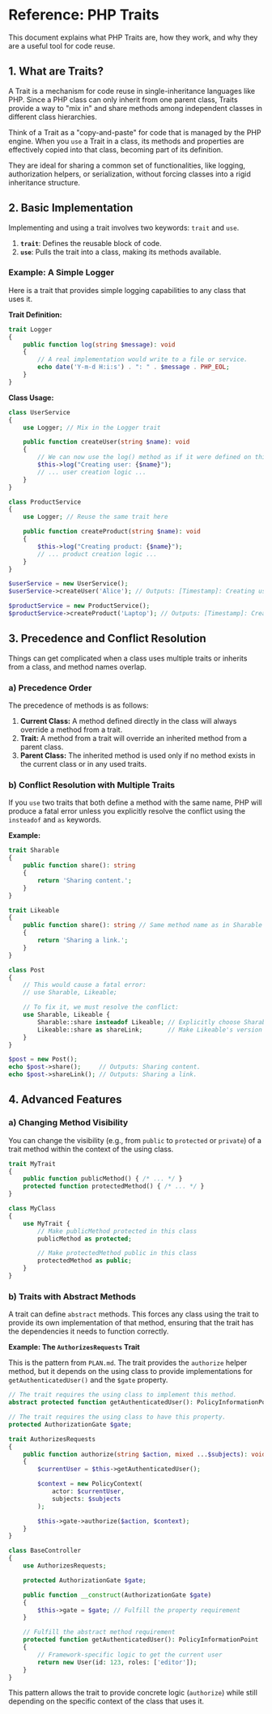 # Reference: PHP Traits

This document explains what PHP Traits are, how they work, and why they are a useful tool for code reuse.

## 1. What are Traits?

A Trait is a mechanism for code reuse in single-inheritance languages like PHP. Since a PHP class can only inherit from one parent class, Traits provide a way to "mix in" and share methods among independent classes in different class hierarchies.

Think of a Trait as a "copy-and-paste" for code that is managed by the PHP engine. When you `use` a Trait in a class, its methods and properties are effectively copied into that class, becoming part of its definition.

They are ideal for sharing a common set of functionalities, like logging, authorization helpers, or serialization, without forcing classes into a rigid inheritance structure.

## 2. Basic Implementation

Implementing and using a trait involves two keywords: `trait` and `use`.

1.  **`trait`**: Defines the reusable block of code.
2.  **`use`**: Pulls the trait into a class, making its methods available.

### Example: A Simple Logger

Here is a trait that provides simple logging capabilities to any class that uses it.

**Trait Definition:**
```php
trait Logger
{
    public function log(string $message): void
    {
        // A real implementation would write to a file or service.
        echo date('Y-m-d H:i:s') . ": " . $message . PHP_EOL;
    }
}
```

**Class Usage:**
```php
class UserService
{
    use Logger; // Mix in the Logger trait

    public function createUser(string $name): void
    {
        // We can now use the log() method as if it were defined on this class.
        $this->log("Creating user: {$name}");
        // ... user creation logic ...
    }
}

class ProductService
{
    use Logger; // Reuse the same trait here

    public function createProduct(string $name): void
    {
        $this->log("Creating product: {$name}");
        // ... product creation logic ...
    }
}

$userService = new UserService();
$userService->createUser('Alice'); // Outputs: [Timestamp]: Creating user: Alice

$productService = new ProductService();
$productService->createProduct('Laptop'); // Outputs: [Timestamp]: Creating product: Laptop
```

## 3. Precedence and Conflict Resolution

Things can get complicated when a class uses multiple traits or inherits from a class, and method names overlap.

### a) Precedence Order

The precedence of methods is as follows:
1.  **Current Class:** A method defined directly in the class will always override a method from a trait.
2.  **Trait:** A method from a trait will override an inherited method from a parent class.
3.  **Parent Class:** The inherited method is used only if no method exists in the current class or in any used traits.

### b) Conflict Resolution with Multiple Traits

If you `use` two traits that both define a method with the same name, PHP will produce a fatal error unless you explicitly resolve the conflict using the `insteadof` and `as` keywords.

**Example:**
```php
trait Sharable
{
    public function share(): string
    {
        return 'Sharing content.';
    }
}

trait Likeable
{
    public function share(): string // Same method name as in Sharable
    {
        return 'Sharing a link.';
    }
}

class Post
{
    // This would cause a fatal error:
    // use Sharable, Likeable;

    // To fix it, we must resolve the conflict:
    use Sharable, Likeable {
        Sharable::share insteadof Likeable; // Explicitly choose Sharable's version of share()
        Likeable::share as shareLink;       // Make Likeable's version available under a new name (alias)
    }
}

$post = new Post();
echo $post->share();     // Outputs: Sharing content.
echo $post->shareLink(); // Outputs: Sharing a link.
```

## 4. Advanced Features

### a) Changing Method Visibility

You can change the visibility (e.g., from `public` to `protected` or `private`) of a trait method within the context of the using class.

```php
trait MyTrait
{
    public function publicMethod() { /* ... */ }
    protected function protectedMethod() { /* ... */ }
}

class MyClass
{
    use MyTrait {
        // Make publicMethod protected in this class
        publicMethod as protected;

        // Make protectedMethod public in this class
        protectedMethod as public;
    }
}
```

### b) Traits with Abstract Methods

A trait can define `abstract` methods. This forces any class using the trait to provide its own implementation of that method, ensuring that the trait has the dependencies it needs to function correctly.

**Example: The `AuthorizesRequests` Trait**

This is the pattern from `PLAN.md`. The trait provides the `authorize` helper method, but it depends on the using class to provide implementations for `getAuthenticatedUser()` and the `$gate` property.

```php
// The trait requires the using class to implement this method.
abstract protected function getAuthenticatedUser(): PolicyInformationPoint;

// The trait requires the using class to have this property.
protected AuthorizationGate $gate;

trait AuthorizesRequests
{
    public function authorize(string $action, mixed ...$subjects): void
    {
        $currentUser = $this->getAuthenticatedUser();

        $context = new PolicyContext(
            actor: $currentUser,
            subjects: $subjects
        );

        $this->gate->authorize($action, $context);
    }
}

class BaseController
{
    use AuthorizesRequests;

    protected AuthorizationGate $gate;

    public function __construct(AuthorizationGate $gate)
    {
        $this->gate = $gate; // Fulfill the property requirement
    }

    // Fulfill the abstract method requirement
    protected function getAuthenticatedUser(): PolicyInformationPoint
    {
        // Framework-specific logic to get the current user
        return new User(id: 123, roles: ['editor']);
    }
}
```
This pattern allows the trait to provide concrete logic (`authorize`) while still depending on the specific context of the class that uses it.
